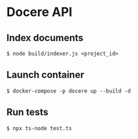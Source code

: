 # Docere API

## Index documents
```
$ node build/indexer.js <project_id>
```

## Launch container
```
$ docker-compose -p docere up --build -d
```

## Run tests
```
$ npx ts-node test.ts
```
